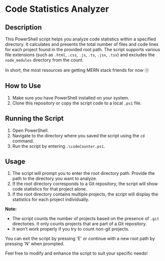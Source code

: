 # Code Statistics Analyzer

## Description
This PowerShell script helps you analyze code statistics within a specified directory. It calculates and presents the total number of files and code lines for each project found in the provided root path. The script supports various file extensions (such as `.html`, `.css`, `.js`, `.ts`, `.jsx`, `.tsx`) and excludes the `node_modules` directory from the count.

In short, the most resources are getting MERN stack friends for now ㋡

## How to Use
1. Make sure you have PowerShell installed on your system.
2. Clone this repository or copy the script code to a local `.ps1` file.

## Running the Script
1. Open PowerShell.
2. Navigate to the directory where you saved the script using the `cd` command.
3. Run the script by entering `.\codeCounter.ps1`.

## Usage
1. The script will prompt you to enter the root directory path. Provide the path to the directory you want to analyze.
2. If the root directory corresponds to a Git repository, the script will show code statistics for that project alone.
3. If the root directory contains multiple projects, the script will display the statistics for each project individually.

**Note:**
- The script counts the number of projects based on the presence of `.git` directories. It only counts projects that are part of a Git repository.
- It won't work properly if you try to count non-git projects.


You can exit the script by pressing 'E' or continue with a new root path by pressing 'N' when prompted.

Feel free to modify and enhance the script to suit your specific needs!
